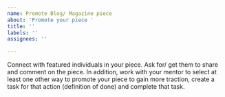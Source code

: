 ```yaml
---
name: Promote Blog/ Magazine piece
about: 'Promote your piece '
title: ''
labels: ''
assignees: ''

---
```


Connect with featured individuals in your piece. Ask for/ get them to share and comment on the piece. In addition, work with your mentor to select at least one other way to promote your piece to gain more traction, create a task for that action (definition of done) and complete that task.
